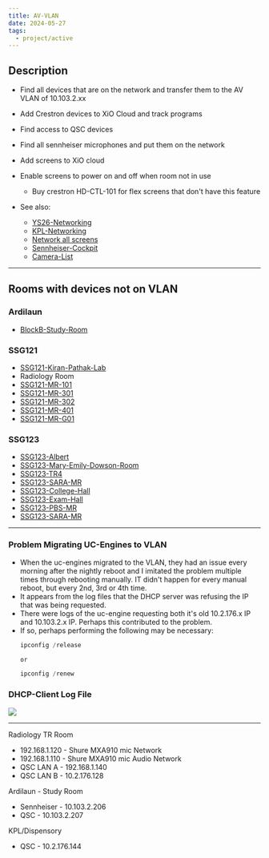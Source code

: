 ```yaml
---
title: AV-VLAN
date: 2024-05-27
tags:
  - project/active
---
```


## Description

- Find all devices that are on the network and transfer them to the AV VLAN of 10.103.2.xx
- Add Crestron devices to XiO Cloud and track programs
- Find access to QSC devices
- Find all sennheiser microphones and put them on the network
- Add screens to XiO cloud
- Enable screens to power on and off when room not in use
	- Buy crestron HD-CTL-101 for flex screens that don't have this feature

- See also:
	- [YS26-Networking](../04-Archive/Complete/YS26-Networking.md)
	- [KPL-Networking](../04-Archive/Complete/KPL-Networking.md)
	- [Network all screens](../04-Archive/Complete/Networking-Screens-121.md)
	- [Sennheiser-Cockpit](../../03-Resources/FAQ/Sennheiser-Cockpit.md)
	- [Camera-List](../02-Areas/Dashy/Camera-List.md)

---

## Rooms with devices not on VLAN
### Ardilaun

- [BlockB-Study-Room](../../03-Resources/Rooms/BlockB-Study-Room.md)

### SSG121
- [SSG121-Kiran-Pathak-Lab](../../03-Resources/Rooms/SSG121-Kiran-Pathak-Lab.md)
- Radiology Room
- [SSG121-MR-101](../../03-Resources/Rooms/SSG121-MR-101.md)
- [SSG121-MR-301](../../03-Resources/Rooms/SSG121-MR-301.md)
- [SSG121-MR-302](../../03-Resources/Rooms/SSG121-MR-302.md)
- [SSG121-MR-401](../../03-Resources/Rooms/SSG121-MR-401.md)
- [SSG121-MR-G01](../../03-Resources/Rooms/SSG121-MR-G01.md)

### SSG123
- [SSG123-Albert](../../03-Resources/Rooms/SSG123-Albert.md)
- [SSG123-Mary-Emily-Dowson-Room](../../03-Resources/Rooms/SSG123-Mary-Emily-Dowson-Room.md)
- [SSG123-TR4](../../03-Resources/Rooms/SSG123-TR4.md)
- [SSG123-SARA-MR](../../03-Resources/Rooms/SSG123-SARA-MR.md)
- [SSG123-College-Hall](../03-Resources/Rooms/SSG123-College-Hall.md)
- [SSG123-Exam-Hall](../03-Resources/Rooms/SSG123-Exam-Hall.md)
- [SSG123-PBS-MR](../03-Resources/Rooms/SSG123-PBS-MR.md)
- [SSG123-SARA-MR](../03-Resources/Rooms/SSG123-SARA-MR.md)

---

### Problem Migrating UC-Engines to VLAN

- When the uc-engines migrated to the VLAN, they had an issue every morning after the nightly reboot and I imitated the problem multiple times through rebooting manually. IT didn't happen for every manual reboot, but every 2nd, 3rd or 4th time.
- It appears from the log files that the DHCP server was refusing the IP that was being requested.
- There were logs of the uc-engine requesting both it's old 10.2.176.x IP and 10.103.2.x IP. Perhaps this contributed to the problem.
- If so, perhaps performing the following may be necessary:
	```powershell
	ipconfig /release
	
	or
	
	ipconfig /renew
	```

### DHCP-Client Log File
![](../../04-Archive/Attachments/DHCPNACK_UC-Engine.png)

---

Radiology TR Room
- 192.168.1.120 - Shure MXA910 mic Network
- 192.168.1.110 - Shure MXA910 mic Audio Network
- QSC LAN A - 192.168.1.140
- QSC LAN B - 10.2.176.128

Ardilaun - Study Room
- Sennheiser - 10.103.2.206
- QSC - 10.103.2.207

KPL/Dispensory
- QSC - 10.2.176.144


